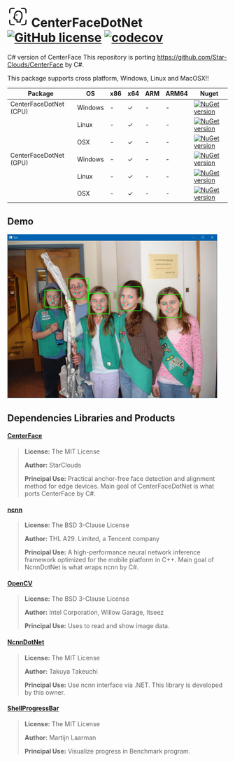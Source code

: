 # ![Alt text](nuget/face48.png "CenterFaceDotNet") CenterFaceDotNet [![GitHub license](https://img.shields.io/github/license/mashape/apistatus.svg)]() [![codecov](https://codecov.io/gh/takuya-takeuchi/CenterFaceDotNet/branch/master/graph/badge.svg)](https://codecov.io/gh/takuya-takeuchi/CenterFaceDotNet)

C# version of CenterFace
This repository is porting https://github.com/Star-Clouds/CenterFace by C#.

This package supports cross platform, Windows, Linux and MacOSX!!

|Package|OS|x86|x64|ARM|ARM64|Nuget|
|---|---|---|---|---|---|---|
|CenterFaceDotNet (CPU)|Windows|-|✓|-|-|[![NuGet version](https://img.shields.io/nuget/v/CenterFaceDotNet.svg)](https://www.nuget.org/packages/CenterFaceDotNet)|
||Linux|-|✓|-|-|[![NuGet version](https://img.shields.io/nuget/v/CenterFaceDotNet.svg)](https://www.nuget.org/packages/CenterFaceDotNet)|
||OSX|-|✓|-|-|[![NuGet version](https://img.shields.io/nuget/v/CenterFaceDotNet.svg)](https://www.nuget.org/packages/CenterFaceDotNet)|
|CenterFaceDotNet (GPU)|Windows|-|✓|-|-|[![NuGet version](https://img.shields.io/nuget/v/CenterFaceDotNet.GPU.svg)](https://www.nuget.org/packages/CenterFaceDotNet.GPU)|
||Linux|-|✓|-|-|[![NuGet version](https://img.shields.io/nuget/v/CenterFaceDotNet.GPU.svg)](https://www.nuget.org/packages/CenterFaceDotNet.GPU)|
||OSX|-|✓|-|-|[![NuGet version](https://img.shields.io/nuget/v/CenterFaceDotNet.GPU.svg)](https://www.nuget.org/packages/NcnnDotNet.GPU)|

## Demo

<img src="examples/Demo/images/image.jpg" width="480"/>

## Dependencies Libraries and Products

#### [CenterFace](https://github.com/Star-Clouds/CenterFace/)

> **License:** The MIT License
>
> **Author:** StarClouds
> 
> **Principal Use:** Practical anchor-free face detection and alignment method for edge devices. Main goal of CenterFaceDotNet is what ports CenterFace by C#.

#### [ncnn](https://github.com/Tencent/ncnn/)

> **License:** The BSD 3-Clause License
>
> **Author:** THL A29. Limited, a Tencent company
> 
> **Principal Use:** A high-performance neural network inference framework optimized for the mobile platform in C++. Main goal of NcnnDotNet is what wraps ncnn by C#.

#### [OpenCV](https://opencv.org/)

> **License:** The BSD 3-Clause License
>
> **Author:** Intel Corporation, Willow Garage, Itseez
> 
> **Principal Use:** Uses to read and show image data.

#### [NcnnDotNet](https://github.com/takuya-takeuchi/NcnnDotNet/)

> **License:** The MIT License
>
> **Author:** Takuya Takeuchi
> 
> **Principal Use:** Use ncnn interface via .NET. This library is developed by this owner.

#### [ShellProgressBar](https://github.com/Mpdreamz/shellprogressbar/)

> **License:** The MIT License
>
> **Author:** Martijn Laarman
> 
> **Principal Use:** Visualize progress in Benchmark program.

